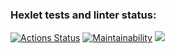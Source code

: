 ### Hexlet tests and linter status:

[![Actions Status](https://github.com/Emit27/php-project-lvl2/workflows/hexlet-check/badge.svg)](https://github.com/Emit27/php-project-lvl2/actions)
[![Maintainability](https://api.codeclimate.com/v1/badges/fd7c5ce3ba9da7faaa4f/maintainability)](https://codeclimate.com/github/Emit27/php-project-lvl2/maintainability)
<a href="https://codeclimate.com/github/Emit27/php-project-lvl2/test_coverage"><img src="https://api.codeclimate.com/v1/badges/fd7c5ce3ba9da7faaa4f/test_coverage" /></a>
